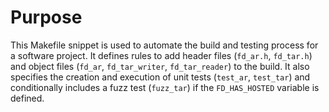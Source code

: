 # Purpose
This Makefile snippet is used to automate the build and testing process for a software project. It defines rules to add header files (`fd_ar.h`, `fd_tar.h`) and object files (`fd_ar`, `fd_tar_writer`, `fd_tar_reader`) to the build. It also specifies the creation and execution of unit tests (`test_ar`, `test_tar`) and conditionally includes a fuzz test (`fuzz_tar`) if the `FD_HAS_HOSTED` variable is defined.
